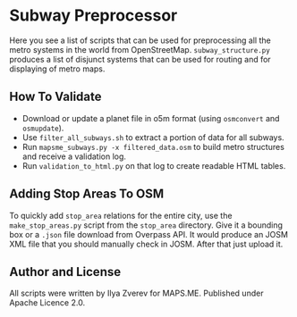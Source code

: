 # Subway Preprocessor

Here you see a list of scripts that can be used for preprocessing all the metro
systems in the world from OpenStreetMap. `subway_structure.py` produces
a list of disjunct systems that can be used for routing and for displaying
of metro maps.

## How To Validate

* Download or update a planet file in o5m format (using `osmconvert` and `osmupdate`).
* Use `filter_all_subways.sh` to extract a portion of data for all subways.
* Run `mapsme_subways.py -x filtered_data.osm` to build metro structures and receive a validation log.
* Run `validation_to_html.py` on that log to create readable HTML tables.

## Adding Stop Areas To OSM

To quickly add `stop_area` relations for the entire city, use the `make_stop_areas.py` script
from the `stop_area` directory. Give it a bounding box or a `.json` file download from Overpass API.
It would produce an JOSM XML file that you should manually check in JOSM. After that
just upload it.

## Author and License

All scripts were written by Ilya Zverev for MAPS.ME. Published under Apache Licence 2.0.
